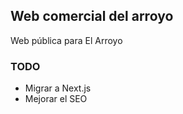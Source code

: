 ## Web comercial del arroyo

Web pública para El Arroyo

### TODO
* Migrar a Next.js
* Mejorar el SEO
